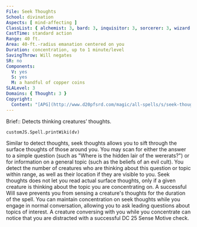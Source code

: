 ```yaml
---
File: Seek Thoughts
School: divination
Aspects: [ mind-affecting ]
ClassList: { alchemist: 3, bard: 3, inquisitor: 3, sorcerer: 3, wizard: 3, summoner: 3, unchained summoner: 3, witch: 3, occultist: 3, psychic: 2, mesmerist: 3, spiritualist: 3, medium: 2 }
CastTime: standard action
Range: 40 ft.
Area: 40-ft.-radius emanation centered on you
Duration: concentration, up to 1 minute/level
SavingThrow: Will negates
SR: no
Components:
  V: yes
  S: yes
  M: a handful of copper coins
SLALevel: 3
Domains: { Thought: 3 }
Copyright:
  Content: "[APG](http://www.d20pfsrd.com/magic/all-spells/s/seek-thoughts)"
---
```

Brief:: Detects thinking creatures’ thoughts.

```dataviewjs
customJS.Spell.printWiki(dv)
```

Similar to detect thoughts, seek thoughts allows you to sift through the surface thoughts of those around you. You may scan for either the answer to a simple question (such as "Where is the hidden lair of the wererats?") or for information on a general topic (such as the beliefs of an evil cult). You detect the number of creatures who are thinking about this question or topic within range, as well as their location if they are visible to you. Seek thoughts does not let you read actual surface thoughts, only if a given creature is thinking about the topic you are concentrating on. A successful Will save prevents you from sensing a creature's thoughts for the duration of the spell.  You can maintain concentration on seek thoughts while you engage in normal conversation, allowing you to ask leading questions about topics of interest. A creature conversing with you while you concentrate can notice that you are distracted with a successful DC 25 Sense Motive check.
